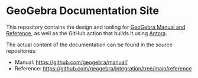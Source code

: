 # GeoGebra Documentation Site

This repository contains the design and tooling for [GeoGebra Manual and Reference](https://geogebra.github.io/docs/),
as well as the GitHub action that builds it using  [Antora](https://antora.org/).

The actual content of the documentation can be found in the source repositories:
* Manual: https://github.com/geogebra/manual/
* Reference: https://github.com/geogebra/integration/tree/main/reference